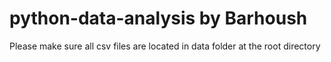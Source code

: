 # python-data-analysis by Barhoush

Please make sure all csv files are located in data folder at the root directory
